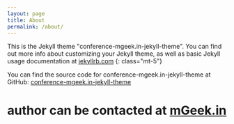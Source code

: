 ```yaml
---
layout: page
title: About
permalink: /about/
---
```




This is the Jekyll theme "conference-mgeek.in-jekyll-theme". You can find out more info about customizing your Jekyll theme, as well as basic Jekyll usage documentation at [jekyllrb.com](https://jekyllrb.com/)
{: class="mt-5"}


You can find the source code for conference-mgeek.in-jekyll-theme at GitHub:
[conference-mgeek.in-jekyll-theme](https://github.com/mgeekin/conference-mgeek.in-jekyll-theme)

# author can be contacted at [mGeek.in](http://mgeek.in)


